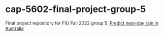 # cap-5602-final-project-group-5
Final project repository for FIU Fall 2022 group 5.
[Predict next-day rain in Australia](https://www.kaggle.com/datasets/jsphyg/weather-dataset-rattle-package)
